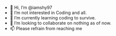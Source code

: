 - 👋 Hi, I’m @iamshy97
- 👀 I’m not interested in Coding and all.
- 🌱 I’m currently learning coding to survive.
- 💞️ I’m looking to collaborate on nothing as of now.
- 📫 Please refrain from reaching me

<!---
iamshy97/iamshy97 is a ✨ special ✨ repository because its `README.md` (this file) appears on your GitHub profile.
You can click the Preview link to take a look at your changes.
--->
